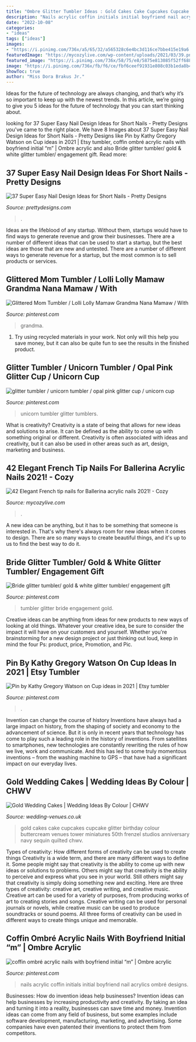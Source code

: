 ```yaml
---
title: "Ombre Glitter Tumbler Ideas : Gold Cakes Cake Cupcakes Cupcake Glitter Birthday Colour Buttercream Venues Tower Miniatures 50th Frenzel Studios Anniversary Navy Sequin Quilted Chwv"
description: "Nails acrylic coffin initials initial boyfriend nail acrylics ombré designs"
date: "2022-10-08"
categories:
- "ideas"
tags: ["ideas"]
images:
- "https://i.pinimg.com/736x/a5/65/32/a565328c6e4bc3d116ce7bbe415e19a6.jpg"
featuredImage: "https://mycozylive.com/wp-content/uploads/2021/03/39.png"
featured_image: "https://i.pinimg.com/736x/58/75/e8/5875e813085f52ff6881262c78d83654.jpg"
image: "https://i.pinimg.com/736x/fb/f6/ce/fbf6ceef91931e808c03b1eda8b4b5cc.jpg"
ShowToc: true
author: "Miss Dora Brakus Jr."
---
```



Ideas for the future of technology are always changing, and that’s why it’s so important to keep up with the newest trends. In this article, we’re going to give you 5 ideas for the future of technology that you can start thinking about.

	

		
looking for 37 Super Easy Nail Design Ideas for Short Nails - Pretty Designs you've came to the right place. We have 8 Images about 37 Super Easy Nail Design Ideas for Short Nails - Pretty Designs like Pin by Kathy Gregory Watson on Cup ideas in 2021 | Etsy tumbler, coffin ombré acrylic nails with boyfriend initial “m” | Ombre acrylic and also Bride glitter tumbler/ gold &amp; white glitter tumbler/ engagement gift. Read more:
		
    
## 37 Super Easy Nail Design Ideas For Short Nails - Pretty Designs

<img loading=lazy src="https://www.prettydesigns.com/wp-content/uploads/2017/12/37-super-easy-nail-design-ideas-for-short-nails-17.jpg" onerror="this.onerror=null;this.src='https://tse1.mm.bing.net/th?id=OIP.NENDq_k2Sap-z4qGrjOgjwHaHa&amp;pid=15.1';" alt="37 Super Easy Nail Design Ideas for Short Nails - Pretty Designs">

_Source: prettydesigns.com_

>. 

	

Ideas are the lifeblood of any startup. Without them, startups would have to find ways to generate revenue and grow their businesses. There are a number of different ideas that can be used to start a startup, but the best ideas are those that are new and untested. There are a number of different ways to generate revenue for a startup, but the most common is to sell products or services.

    
## Glittered Mom Tumbler / Lolli Lolly Mamaw Grandma Nana Mamaw / With

<img loading=lazy src="https://i.pinimg.com/736x/fb/f6/ce/fbf6ceef91931e808c03b1eda8b4b5cc.jpg" onerror="this.onerror=null;this.src='https://tse1.mm.bing.net/th?id=OIP.RmFsrWJ0KOWC6XxrKPOhGgHaJ3&amp;pid=15.1';" alt="Glittered Mom Tumbler / Lolli Lolly Mamaw Grandma Nana Mamaw / With">

_Source: pinterest.com_

>grandma. 

	

1) Try using recycled materials in your work. Not only will this help you save money, but it can also be quite fun to see the results in the finished product.

    
## Glitter Tumbler / Unicorn Tumbler / Opal Pink Glitter Cup / Unicorn Cup

<img loading=lazy src="https://i.pinimg.com/736x/a5/65/32/a565328c6e4bc3d116ce7bbe415e19a6.jpg" onerror="this.onerror=null;this.src='https://tse2.mm.bing.net/th?id=OIP.hyzZN5AhShubTWOjVI79vwHaJ4&amp;pid=15.1';" alt="glitter tumbler / unicorn tumbler / opal pink glitter cup / unicorn cup">

_Source: pinterest.com_

>unicorn tumbler glitter tumblers. 

	

What is creativity?
Creativity is a state of being that allows for new ideas and solutions to arise. It can be defined as the ability to come up with something original or different. Creativity is often associated with ideas and creativity, but it can also be used in other areas such as art, design, marketing and business.

    
## 42 Elegant French Tip Nails For Ballerina Acrylic Nails 2021! - Cozy

<img loading=lazy src="https://mycozylive.com/wp-content/uploads/2021/03/39.png" onerror="this.onerror=null;this.src='https://tse2.mm.bing.net/th?id=OIP.LjeVZim8wBzmBVNgq-Li-QHaKY&amp;pid=15.1';" alt="42 Elegant French tip nails for Ballerina acrylic nails 2021! - Cozy">

_Source: mycozylive.com_

>. 

	

A new idea can be anything, but it has to be something that someone is interested in. That's why there's always room for new ideas when it comes to design. There are so many ways to create beautiful things, and it's up to us to find the best way to do it.

    
## Bride Glitter Tumbler/ Gold &amp; White Glitter Tumbler/ Engagement Gift

<img loading=lazy src="https://i.pinimg.com/736x/94/b5/fa/94b5fab582729faefaba68ffb1e16fa0.jpg" onerror="this.onerror=null;this.src='https://tse2.mm.bing.net/th?id=OIP.kn6cayMXA6nrWaOi7aRiHgHaNW&amp;pid=15.1';" alt="Bride glitter tumbler/ gold &amp; white glitter tumbler/ engagement gift">

_Source: pinterest.com_

>tumbler glitter bride engagement gold. 

	

Creative ideas can be anything from ideas for new products to new ways of looking at old things. Whatever your creative idea, be sure to consider the impact it will have on your customers and yourself. Whether you're brainstorming for a new design project or just thinking out loud, keep in mind the four Ps: product, price, Promotion, and Pic.

    
## Pin By Kathy Gregory Watson On Cup Ideas In 2021 | Etsy Tumbler

<img loading=lazy src="https://i.pinimg.com/736x/58/75/e8/5875e813085f52ff6881262c78d83654.jpg" onerror="this.onerror=null;this.src='https://tse2.mm.bing.net/th?id=OIP.J0CqTVFuGRnSod7lY_kaNAHaKt&amp;pid=15.1';" alt="Pin by Kathy Gregory Watson on Cup ideas in 2021 | Etsy tumbler">

_Source: pinterest.com_

>. 

	

Invention can change the course of history
Inventions have always had a large impact on history, from the shaping of society and economy to the advancement of science. But it is only in recent years that technology has come to play such a leading role in the history of inventions. From satellites to smartphones, new technologies are constantly rewriting the rules of how we live, work and communicate. And this has led to some truly momentous inventions – from the washing machine to GPS – that have had a significant impact on our everyday lives.

    
## Gold Wedding Cakes | Wedding Ideas By Colour | CHWV

<img loading=lazy src="https://www.wedding-venues.co.uk/sites/default/files/Gold-Wedding-Cakes-FrenzelStudios.jpg" onerror="this.onerror=null;this.src='https://tse4.mm.bing.net/th?id=OIP.JPg9xcOhcGz9A4cnH1mQdwHaLH&amp;pid=15.1';" alt="Gold Wedding Cakes | Wedding Ideas By Colour | CHWV">

_Source: wedding-venues.co.uk_

>gold cakes cake cupcakes cupcake glitter birthday colour buttercream venues tower miniatures 50th frenzel studios anniversary navy sequin quilted chwv. 

	

Types of creativity: How different forms of creativity can be used to create things
Creativity is a wide term, and there are many different ways to define it. Some people might say that creativity is the ability to come up with new ideas or solutions to problems. Others might say that creativity is the ability to perceive and express what you see in your world. Still others might say that creativity is simply doing something new and exciting. Here are three types of creativity: creative art, creative writing, and creative music.
Creative art can be used for a variety of purposes, from producing works of art to creating stories and songs. Creative writing can be used for personal journals or novels, while creative music can be used to produce soundtracks or sound poems. All three forms of creativity can be used in different ways to create things unique and memorable.

    
## Coffin Ombré Acrylic Nails With Boyfriend Initial “m” | Ombre Acrylic

<img loading=lazy src="https://i.pinimg.com/736x/b0/83/9f/b0839f27dbf10602f5a5f23902eeb933.jpg" onerror="this.onerror=null;this.src='https://tse2.mm.bing.net/th?id=OIP.HNWyQ3YzcYHTV3NrOJlu5QHaJ3&amp;pid=15.1';" alt="coffin ombré acrylic nails with boyfriend initial “m” | Ombre acrylic">

_Source: pinterest.com_

>nails acrylic coffin initials initial boyfriend nail acrylics ombré designs. 

	

Businesses: How do invention ideas help businesses?
Invention ideas can help businesses by increasing productivity and creativity. By taking an idea and turning it into a reality, businesses can save time and money. Invention ideas can come from any field of business, but some examples include software development, manufacturing, marketing, and advertising. Some companies have even patented their inventions to protect them from competitors.

